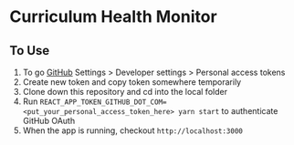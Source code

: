 # Curriculum Health Monitor

## To Use

1. To go [GitHub](https://www.github.com) Settings > Developer settings > Personal access tokens
2. Create new token and copy token somewhere temporarily
3. Clone down this repository and cd into the local folder
4. Run `REACT_APP_TOKEN_GITHUB_DOT_COM=<put_your_personal_access_token_here> yarn start` to authenticate GitHub OAuth
5. When the app is running, checkout `http://localhost:3000`
